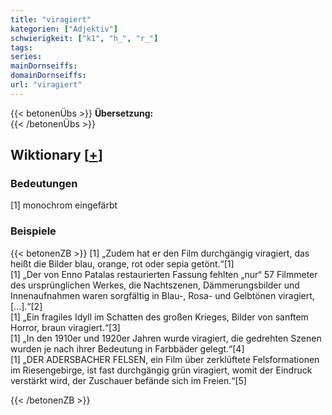 ```yaml
---
title: "viragiert"
kategorien: ["Adjektiv"]
schwierigkeit: ["k1", "h_", "r_"]
tags:
series:
mainDornseiffs:
domainDornseiffs:
url: "viragiert"
---
```


{{< betonenÜbs >}}
**Übersetzung:**  
{{< /betonenÜbs >}}

## Wiktionary [[+](https://de.wiktionary.org/wiki/viragiert)]

### Bedeutungen
[1] monochrom eingefärbt  

### Beispiele
{{< betonenZB >}}
[1] „Zudem hat er den Film durchgängig viragiert, das heißt die Bilder blau, orange, rot oder sepia getönt.“[1]  
[1] „Der von Enno Patalas restaurierten Fassung fehlten „nur“ 57 Filmmeter des ursprünglichen Werkes, die Nachtszenen, Dämmerungsbilder und Innenaufnahmen waren sorgfältig in Blau-, Rosa- und Gelbtönen viragiert, […].“[2]  
[1] „Ein fragiles Idyll im Schatten des großen Krieges, Bilder von sanftem Horror, braun viragiert.“[3]  
[1] „In den 1910er und 1920er Jahren wurde viragiert, die gedrehten Szenen wurden je nach ihrer Bedeutung in Farbbäder gelegt.“[4]  
[1] „DER ADERSBACHER FELSEN, ein Film über zerklüftete Felsformationen im Riesengebirge, ist fast durchgängig grün viragiert, womit der Eindruck verstärkt wird, der Zuschauer befände sich im Freien.“[5]  

{{< /betonenZB >}}

